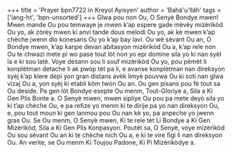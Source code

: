 +++
title = 'Prayer bpn7722 in Kreyol Ayisyen'
author = 'Bahá'u'lláh'
tags = ['lang-ht', 'bpn-unsorted']
+++
Glwa pou non Ou, O Senyè Bondye mwen! Mwen mande Ou pou temwaye je mwen k’ap espere gade mèvèy mizèrikòd Ou yo, ak zòrèy mwen ki anvi tande dous melodi Ou yo, ak kè mwen k’ap chèche jwenn dlo konesans Ou yo k’ap bay lavi. Ou wè sèvant Ou an, O Bondye mwen, k’ap kanpe devan abitasyon mizèrikòd Ou a, k’ap rele non Ou te chwazi mete pi wo pase tout lòt non yo epi domine sila yo ki nan syèl la e ki sou latè. Voye desann sou li souf mizèrikòd Ou yo, pou pèmèt li konplètman detache li ak pwòp tèt pa li, e avanse konplètman nan direksyon syèj k’ap klere depi yon gran distans avèk limyè pouvwa Ou ki soti nan glwa vizaj Ou a, yon syèj ki etabli kòm twòn Ou an. Ou gen pisans pou fè tout sa Ou deside. Pa gen lòt Bondye esepte Ou menm, Tout-Gloriye a, Sila a Ki Gen Plis Bonte a.
O Senyè mwen, mwen sipliye Ou pou pa mete deyò sila yo ki t’ap chèche Ou, e pa refize yo menm ki te dirije pa yo nan direksyon Ou, e, pou tout moun ki gen lanmou pou Ou nan kè yo, pa anpeche yo jwenn gras Ou. Se Ou menm, O Senyè mwen, Ki te rele tèt Li Bondye a Ki Gen Mizèrikòd, Sila a Ki Gen Plis Konpasyon. Poutèt sa, O Senyè, voye mizèrikòd Ou sou sèvant Ou an ki te chèche nich Ou a, e ki te vire figi li nan direksyon Ou.
An verite, se Ou menm Ki Toujou Padone, Ki Pi Mizèrikòdye a.
